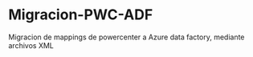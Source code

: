 # Migracion-PWC-ADF
Migracion de mappings de powercenter a Azure data factory, mediante archivos XML
